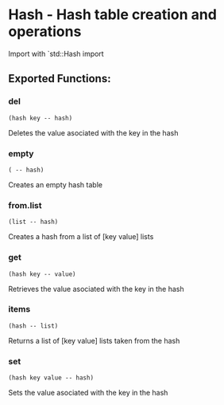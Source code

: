 
# Hash - Hash table creation and operations
Import with `std::Hash import
## Exported Functions:

### del
`(hash key -- hash)`

Deletes the value asociated with the key in the hash


### empty
`( -- hash)`

Creates an empty hash table


### from.list
`(list -- hash)`

Creates a hash from a list of [key value] lists


### get
`(hash key -- value)`

Retrieves the value asociated with the key in the hash


### items
`(hash -- list)`

Returns a list of [key value] lists taken from the hash


### set
`(hash key value -- hash)`

Sets the value asociated with the key in the hash


